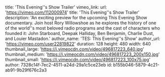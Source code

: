title: 'This Evening''s Show Trailer'
vimeo_link:
  url: 'https://vimeo.com/112000974'
  title: 'This Evening''s Show Trailer'
  description: 'An exciting preview for the upcoming This Evening Show documentary. Join host Rory Willowshoe as he explores the history of one of the world''s most beloved radio programs and the cast of characters who founded it: John Starboard, Deepak Halliday, Ben Benjamin, Charlie Dust, and Louier Mastadon.'
  author_name: 'TES: This Evening''s Show'
  author_url: 'https://vimeo.com/user22819822'
  duration: 128
  height: 480
  width: 640
  thumbnail_large: 'https://i.vimeocdn.com/video/496817223_640.jpg'
  thumbnail_medium: 'https://i.vimeocdn.com/video/496817223_200x150.jpg'
  thumbnail_small: 'https://i.vimeocdn.com/video/496817223_100x75.jpg'
author: 7328c14f-7ec2-4511-a24d-29a1c5ce23eb
id: b155b046-5879-4c21-ab91-9b29f676c2a3

